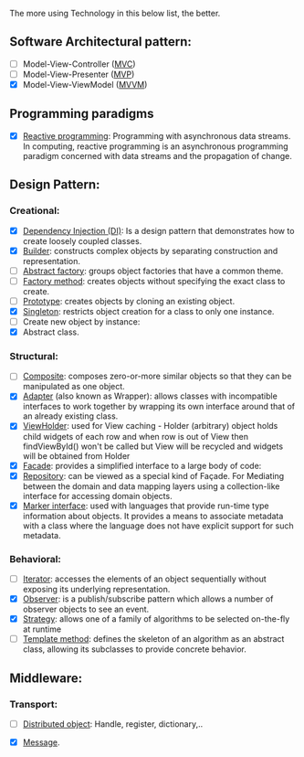The more using Technology in this below list, the better.

## Software Architectural pattern:
* [ ] Model-View-Controller ([MVC][1])
* [ ] Model-View-Presenter ([MVP][2])
* [x] Model-View-ViewModel ([MVVM][3])

## Programming paradigms
* [x] [Reactive programming][4]: Programming with asynchronous data streams. In computing, reactive programming is an asynchronous programming paradigm concerned with data streams and the propagation of change. 

## Design Pattern: 
### Creational:
 * [x] [Dependency Injection (DI)][5]: Is a design pattern that demonstrates how to create loosely coupled classes. 
 * [x] [Builder][6]: constructs complex objects by separating construction and representation.
 * [ ] [Abstract factory][7]: groups object factories that have a common theme.
 * [ ] [Factory method][8]: creates objects without specifying the exact class to create.
 * [ ] [Prototype][9]: creates objects by cloning an existing object.
 * [x] [Singleton][10]: restricts object creation for a class to only one instance.
 * [ ] Create new object by instance: 
 * [x] Abstract class. 
 
### Structural:
 * [ ] [Composite][11]: composes zero-or-more similar objects so that they can be manipulated as one object.
 * [x] [Adapter][12] (also known as Wrapper): allows classes with incompatible interfaces to work together by wrapping its own interface around that of an already existing class.
 * [x] [ViewHolder][13]: used for View caching - Holder (arbitrary) object holds child widgets of each row and when row is out of View then findViewById() won't be called but View will be recycled and widgets will be obtained from Holder
 * [x] [Facade][14]: provides a simplified interface to a large body of code: 
 * [x] [Repository][15]: can be viewed as a special kind of Façade. For Mediating between the domain and data mapping layers using a collection-like interface for accessing domain objects. 
 * [x] [Marker interface][16]: used with languages that provide run-time type information about objects. It provides a means to associate metadata with a class where the language does not have explicit support for such metadata.

### Behavioral:
 * [ ] [Iterator][17]: accesses the elements of an object sequentially without exposing its underlying representation.
 * [x] [Observer][18]: is a publish/subscribe pattern which allows a number of observer objects to see an event.
 * [x] [Strategy][19]: allows one of a family of algorithms to be selected on-the-fly at runtime
 * [ ] [Template method][20]: defines the skeleton of an algorithm as an abstract class, allowing its subclasses to provide concrete behavior.
 
## Middleware:
### Transport:
 * [ ] [Distributed object][21]: Handle, register, dictionary,..
 * [x] [Message][22].
 
 
   [1]: https://medium.com/upday-devs/android-architecture-patterns-part-1-model-view-controller-3baecef5f2b6
   [2]: https://medium.com/@cervonefrancesco/model-view-presenter-android-guidelines-94970b430ddf
   [3]: https://medium.com/upday-devs/android-architecture-patterns-part-3-model-view-viewmodel-e7eeee76b73b
   [4]: https://android.jlelse.eu/reactive-programming-for-android-d55bdbb438b4
   [5]: https://github.com/codepath/android_guides/wiki/Dependency-Injection-with-Dagger-2
   [6]: https://jlordiales.me/2012/12/13/the-builder-pattern-in-practice/
   [7]: https://www.tutorialspoint.com/design_pattern/abstract_factory_pattern.htm
   [8]: https://www.linkedin.com/pulse/art-design-patterns-android-ahmed-iraki/
   [9]: https://www.tutorialspoint.com/design_pattern/prototype_pattern.htm
   [10]: https://code.tutsplus.com/tutorials/android-design-patterns-the-singleton-pattern--cms-29153
   [11]: https://blogs.sap.com/2014/01/11/implementation-of-composite-design-pattern-in-android-view-and-widgets/
   [12]: https://stackoverflow.com/questions/13495405/is-androids-baseadapter-an-example-of-adapter-pattern
   [13]: https://stackoverflow.com/questions/19289812/findviewbyid-vs-view-holder-pattern-in-listview-adapter
   [14]: https://androidexample1.blogspot.com/2015/11/facade-design-pattern.html#more
   [15]: https://stackoverflow.com/questions/23213543/what-type-is-repository-pattern-in
   [16]: https://en.wikipedia.org/wiki/Marker_interface_pattern
   [17]: https://www.tutorialspoint.com/design_pattern/iterator_pattern.htm
   [18]: https://www.codeproject.com/Articles/773886/Implementing-the-Observer-Pattern-using-Rx
   [19]:  https://stackoverflow.com/questions/370258/real-world-example-of-the-strategy-pattern
   [20]: https://dzone.com/articles/design-patterns-template-method
   [21]: https://www.javaworld.com/article/2077094/soa/construct-java-applications-through-distributed-object-technology.html
   [22]: https://github.com/codepath/android_guides/wiki/Communicating-with-an-Event-Bus
